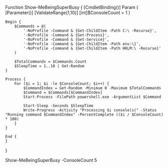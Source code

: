 Function Show-MeBeingSuperBusy {
    [CmdletBinding()]
    Param (
        [Parameter()]
        [ValidateRange(1,10)]
        [int]$ConsoleCount = 1
    )

    Begin {
        $Commands = @(
            '-NoProfile -Command & {Get-ChildItem -Path C:\ -Recurse}',
            '-NoProfile -Command & {Get-Process}',
            '-NoProfile -Command & {Get-Service}',
            '-NoProfile -Command & {Get-ChildItem -Path env:\}',
            '-NoProfile -Command & {Get-ChildItem -Path HKLM:\ -Recurse}'
        )

        $TotalCommands = $Commands.Count
        $SleepTime = 1..10 | Get-Random
    }

    Process {
        For ($i = 1; $i -le $ConsoleCount; $i++) {
            $CommandIndex = Get-Random -Minimum 0 -Maximum $TotalCommands
            $Command = $Commands[$CommandIndex]
            Start-Process -FilePath powershell.exe -ArgumentList $Command

            Start-Sleep -Seconds $SleepTime
            Write-Progress -Activity "Processing $i console(s)" -Status "Running command $CommandIndex" -PercentComplete (($i / $ConsoleCount) * 100)
        }
    }

    End {
    }
}

Show-MeBeingSuperBusy -ConsoleCount 5
